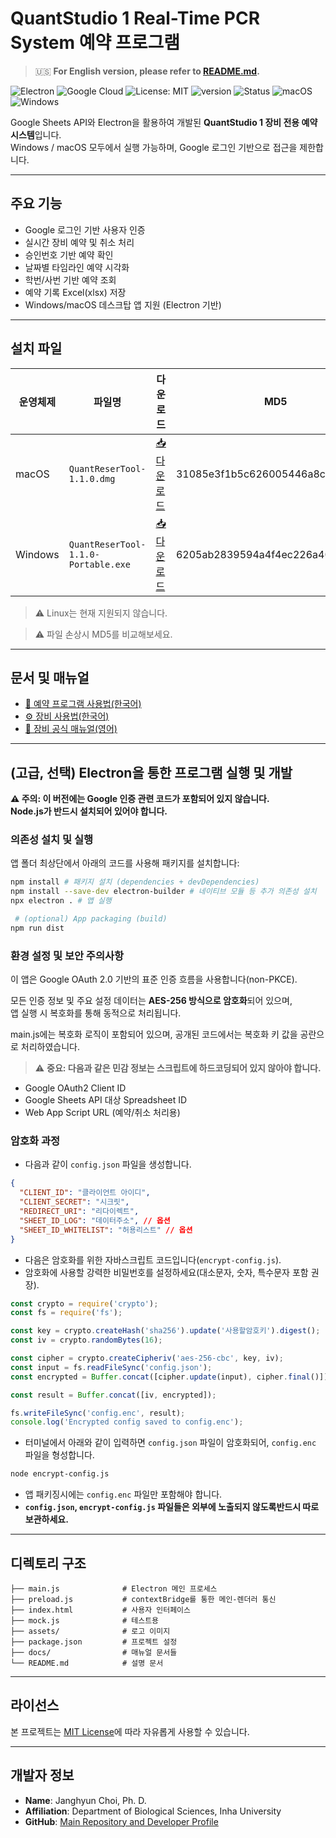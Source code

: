# QuantStudio 1 Real-Time PCR System 예약 프로그램
> 🇺🇸 **For English version, please refer to [README.md](README.md).**

![Electron](https://img.shields.io/badge/Built%20with-Electron-47848F?logo=electron&logoColor=white) ![Google Cloud](https://img.shields.io/badge/Backend-Google%20Cloud-4285F4?logo=google-cloud&logoColor=white) ![License: MIT](https://img.shields.io/badge/License-MIT-green.svg) ![version](https://img.shields.io/badge/release-1.0.0-blue) ![Status](https://img.shields.io/badge/status-stable-green)
![macOS](https://img.shields.io/badge/macOS-supported-0078D6?logo=apple&logoColor=white) ![Windows](https://img.shields.io/badge/Windows-Supported-0078D6?logo=Devian&logoColor=white)

Google Sheets API와 Electron을 활용하여 개발된 **QuantStudio 1 장비 전용 예약 시스템**입니다.  
Windows / macOS 모두에서 실행 가능하며, Google 로그인 기반으로 접근을 제한합니다.

---

## 주요 기능

- Google 로그인 기반 사용자 인증
- 실시간 장비 예약 및 취소 처리
- 승인번호 기반 예약 확인
- 날짜별 타임라인 예약 시각화
- 학번/사번 기반 예약 조회
- 예약 기록 Excel(xlsx) 저장
- Windows/macOS 데스크탑 앱 지원 (Electron 기반)

---

## 설치 파일

| 운영체제 | 파일명 | 다운로드 | MD5 |
|----------|--------|----------|----------|
| macOS  | `QuantReserTool-1.1.0.dmg` | [📥 다운로드](https://github.com/seq-jchoi-bio/quantresertool/releases/download/v1.1.0/QuantReserTool-1.1.0-Portable.exe) | 31085e3f1b5c626005446a8c7c5f92ee |
| Windows    | `QuantReserTool-1.1.0-Portable.exe` | [📥 다운로드](https://github.com/seq-jchoi-bio/quantresertool/releases/download/v1.1.0/QuantReserTool-1.1.0-Portable.exe) | 6205ab2839594a4f4ec226a408d62d9d |

> ⚠️ Linux는 현재 지원되지 않습니다.

> ⚠️ 파일 손상시 MD5를 비교해보세요.

---

## 문서 및 매뉴얼

- [📘 예약 프로그램 사용법(한국어)](https://github.com/seq-jchoi-bio/quantresertool/blob/main/docs/manual.pdf)
- [⚙️ 장비 사용법(한국어)](https://github.com/seq-jchoi-bio/quantresertool/blob/main/docs/device.pdf)
- [📄 장비 공식 매뉴얼(영어)](https://github.com/seq-jchoi-bio/quantresertool/blob/main/docs/device_manual.pdf)

---

## (고급, 선택) Electron을 통한 프로그램 실행 및 개발

**⚠️ 주의: 이 버전에는 Google 인증 관련 코드가 포함되어 있지 않습니다.**  
**Node.js가 반드시 설치되어 있어야 합니다.**

### 의존성 설치 및 실행

앱 폴더 최상단에서 아래의 코드를 사용해 패키지를 설치합니다:
```bash
npm install # 패키지 설치 (dependencies + devDependencies)
npm install --save-dev electron-builder # 네이티브 모듈 등 추가 의존성 설치
npx electron . # 앱 실행

 # (optional) App packaging (build)
npm run dist
```

### 환경 설정 및 보안 주의사항

이 앱은 Google OAuth 2.0 기반의 표준 인증 흐름을 사용합니다(non-PKCE).

모든 인증 정보 및 주요 설정 데이터는 **AES-256 방식으로 암호화**되어 있으며,  
앱 실행 시 복호화를 통해 동적으로 처리됩니다.

main.js에는 복호화 로직이 포함되어 있으며,
공개된 코드에서는 복호화 키 값을 공란으로 처리하였습니다.

> ⚠️ **중요: 다음과 같은 민감 정보는 스크립트에 하드코딩되어 있지 않아야 합니다.**

- Google OAuth2 Client ID  
- Google Sheets API 대상 Spreadsheet ID  
- Web App Script URL (예약/취소 처리용)

### 암호화 과정

- 다음과 같이 `config.json` 파일을 생성합니다.
```json
{
  "CLIENT_ID": "클라이언트 아이디",
  "CLIENT_SECRET": "시크릿",
  "REDIRECT_URI": "리다이렉트",
  "SHEET_ID_LOG": "데이터주소", // 옵션
  "SHEET_ID_WHITELIST": "허용리스트" // 옵션
}
```

- 다음은 암호화를 위한 자바스크립트 코드입니다(`encrypt-config.js`). 
- 암호화에 사용할 강력한 비밀번호를 설정하세요(대소문자, 숫자, 특수문자 포함 권장).

```js
const crypto = require('crypto');
const fs = require('fs');

const key = crypto.createHash('sha256').update('사용할암호키').digest();
const iv = crypto.randomBytes(16);

const cipher = crypto.createCipheriv('aes-256-cbc', key, iv);
const input = fs.readFileSync('config.json');
const encrypted = Buffer.concat([cipher.update(input), cipher.final()]);

const result = Buffer.concat([iv, encrypted]);

fs.writeFileSync('config.enc', result);
console.log('Encrypted config saved to config.enc');
```

- 터미널에서 아래와 같이 입력하면 `config.json` 파일이 암호화되어, `config.enc` 파일을 형성합니다.

```sh
node encrypt-config.js
```

- 앱 패키징시에는 `config.enc` 파일만 포함해야 합니다.
- **`config.json`, `encrypt-config.js` 파일들은 외부에 노출되지 않도록반드시 따로 보관하세요.**

---

## 디렉토리 구조

```plaintext
├── main.js              # Electron 메인 프로세스
├── preload.js           # contextBridge를 통한 메인-렌더러 통신
├── index.html           # 사용자 인터페이스
├── mock.js              # 테스트용
├── assets/              # 로고 이미지
├── package.json         # 프로젝트 설정
├── docs/                # 매뉴얼 문서들
└── README.md            # 설명 문서
```

---

## 라이선스

본 프로젝트는 [MIT License](https://opensource.org/licenses/MIT)에 따라 자유롭게 사용할 수 있습니다.

---

## 개발자 정보

* **Name**: Janghyun Choi, Ph. D.
* **Affiliation**: Department of Biological Sciences, Inha University
* **GitHub**: [Main Repository and Developer Profile](https://github.com/seq-jchoi-bio)
